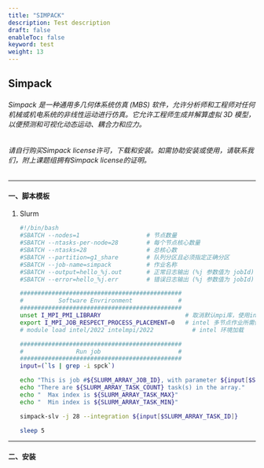 ```yaml
---
title: "SIMPACK"
description: Test description
draft: false
enableToc: false
keyword: test
weight: 13
---
```


## Simpack

###### Simpack 是一种通用多几何体系统仿真 (MBS) 软件，允许分析师和工程师对任何机械或机电系统的非线性运动进行仿真。它允许工程师生成并解算虚拟 3D 模型，以便预测和可视化动态运动、耦合力和应力。

###### 请自行购买Simpack license许可，下载和安装。如需协助安装或使用，请联系我们，附上课题组拥有Simpack license的证明。

***
#### 一、脚本模板
1. Slurm
    ```bash
    #!/bin/bash
    #SBATCH --nodes=1                   # 节点数量
    #SBATCH --ntasks-per-node=28        # 每个节点核心数量
    #SBATCH --ntasks=28                 # 总核心数
    #SBATCH --partition=g1_share        # 队列分区且必须指定正确分区
    #SBATCH --job-name=simpack    	    # 作业名称
    #SBATCH --output=hello_%j.out       # 正常日志输出 (%j 参数值为 jobId)
    #SBATCH --error=hello_%j.err        # 错误日志输出 (%j 参数值为 jobId)

    ##############################################
    #          Software Envrironment             #
    ##############################################
    unset I_MPI_PMI_LIBRARY                        # 取消默认mpi库，使用intel自带
    export I_MPI_JOB_RESPECT_PROCESS_PLACEMENT=0   # intel 多节点作业所需修改参数 
    # module load intel/2022 intelmpi/2022           # intel 环境加载

    ##############################################
    #               Run job                      #
    ##############################################
    input=(`ls | grep -i spck`)

    echo "This is job #${SLURM_ARRAY_JOB_ID}, with parameter ${input[$SLURM_ARRAY_TASK_ID]}"
    echo "There are ${SLURM_ARRAY_TASK_COUNT} task(s) in the array."
    echo "  Max index is ${SLURM_ARRAY_TASK_MAX}"
    echo "  Min index is ${SLURM_ARRAY_TASK_MIN}"

    simpack-slv -j 28 --integration ${input[$SLURM_ARRAY_TASK_ID]}

    sleep 5
    ```

***

#### 二、安装
